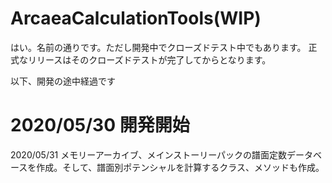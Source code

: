 # ArcaeaCalculationTools(WIP)

はい。名前の通りです。ただし開発中でクローズドテスト中でもあります。
正式なリリースはそのクローズドテストが完了してからとなります。

以下、開発の途中経過です

# 2020/05/30 開発開始

2020/05/31 メモリーアーカイブ、メインストーリーパックの譜面定数データベースを作成。そして、譜面別ポテンシャルを計算するクラス、メソッドも作成。